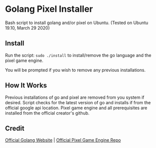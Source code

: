 # Golang Pixel Installer #

Bash script to install golang and/or pixel on Ubuntu.
(Tested on Ubuntu 19.10, March 29 2020)

## Install ##

Run the script: ```sudo ./install``` to install/remove the go language and the pixel game engine.

You will be prompted if you wish to remove any previous installations.

## How It Works ##

Previous installations of go and pixel are removed from you system if desired.
Script checks for the latest version of go and installs if from the official google api location.
Pixel game engine and all prerequisites are installed from the official creator's github.

## Credit ##

[Official Golang Website](https://golang.org/ "golang.org") | 
[Official Pixel Game Engine Repo](https://github.com/faiface/pixel "github.com/faiface/pixel")
